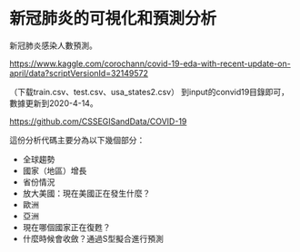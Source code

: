 # 新冠肺炎的可視化和預測分析

新冠肺炎感染人數預測。

https://www.kaggle.com/corochann/covid-19-eda-with-recent-update-on-april/data?scriptVersionId=32149572

（下载train.csv、test.csv、usa_states2.csv） 到input的convid19目錄即可，數據更新到2020-4-14。

https://github.com/CSSEGISandData/COVID-19


這份分析代碼主要分為以下幾個部分：
- 全球趨勢
- 國家（地區）增長
- 省份情況
- 放大美國：現在美國正在發生什麼？
- 歐洲
- 亞洲
- 現在哪個國家正在復甦？
- 什麼時候會收斂？通過S型擬合進行預測
